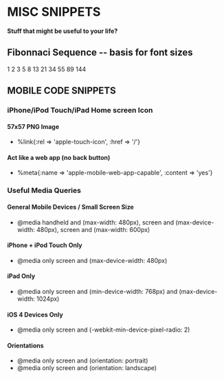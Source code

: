 # MISC SNIPPETS
**Stuff that might be useful to your life?**

## Fibonnaci Sequence -- basis for font sizes
1 2 3 5 8 13 21 34 55 89 144

## MOBILE CODE SNIPPETS

### iPhone/iPod Touch/iPad Home screen Icon
#### 57x57 PNG Image
- %link{:rel => 'apple-touch-icon', :href => '/'}

#### Act like a web app (no back button)
- %meta{:name => 'apple-mobile-web-app-capable', :content => 'yes'}

### Useful Media Queries

#### General Mobile Devices / Small Screen Size
- @media handheld and (max-width: 480px), screen and (max-device-width: 480px), screen and (max-width: 600px)

#### iPhone + iPod Touch Only
- @media only screen and (max-device-width: 480px)

#### iPad Only
- @media only screen and (min-device-width: 768px) and (max-device-width: 1024px)

#### iOS 4 Devices Only
- @media only screen and (-webkit-min-device-pixel-radio: 2)

#### Orientations
- @media only screen and (orientation: portrait)
- @media only screen and (orientation: landscape)
